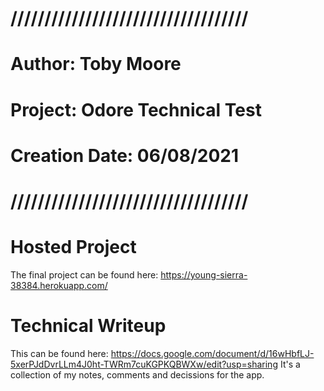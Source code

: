# ///////////////////////////////////
# Author: Toby Moore
# Project: Odore Technical Test
# Creation Date: 06/08/2021
# ///////////////////////////////////

# Hosted Project #
The final project can be found here: https://young-sierra-38384.herokuapp.com/ 
# Technical Writeup #
This can be found here: https://docs.google.com/document/d/16wHbfLJ-5xerPJdDvrLLm4J0ht-TWRm7cuKGPKQBWXw/edit?usp=sharing It's a collection of my notes, comments and decissions for the app.

